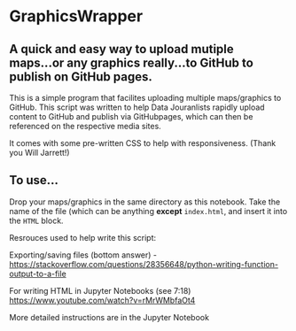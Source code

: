 # GraphicsWrapper
 
## A quick and easy way to upload mutiple maps...or any graphics really...to GitHub to publish on GitHub pages.

This is a simple program that facilites uploading multiple maps/graphics to GitHub. This script was written to help Data Jouranlists rapidly upload content to GitHub and publish via GitHubpages, which can then be referenced on the respective media sites.

It comes with some pre-written CSS to help with responsiveness. (Thank you Will Jarrett!)

## To use...

Drop your maps/graphics in the same directory as this notebook. Take the name of the file (which can be anything <strong>except</strong> `index.html`, and insert it into the `HTML` block.

Resrouces used to help write this script:

Exporting/saving files (bottom answer) - https://stackoverflow.com/questions/28356648/python-writing-function-output-to-a-file 

For writing HTML in Jupyter Notebooks (see 7:18) https://www.youtube.com/watch?v=rMrWMbfaOt4

More detailed instructions are in the Jupyter Notebook